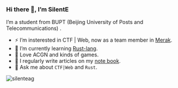 ### Hi there 👋, I’m SilentE

I’m a student from BUPT (Beijing University of Posts and Telecommunications) .

- ⚡ I’m insterested in CTF | Web, now as a team member in [Merak](https://we.buptmerak.cn/).
- 🌱 I’m currently learning [Rust-lang](http://rust-lang.org/).
- 🎀 Love ACGN and kinds of games.
- 📝 I regularly write articles on my [note book](https://note.silente.dev).
- 💬 Ask me about `CTF|Web` and `Rust`.


<img align="center" src="https://github-readme-stats.vercel.app/api/top-langs?username=silenteag&show_icons=true&locale=en&layout=compact" alt="silenteag" />
